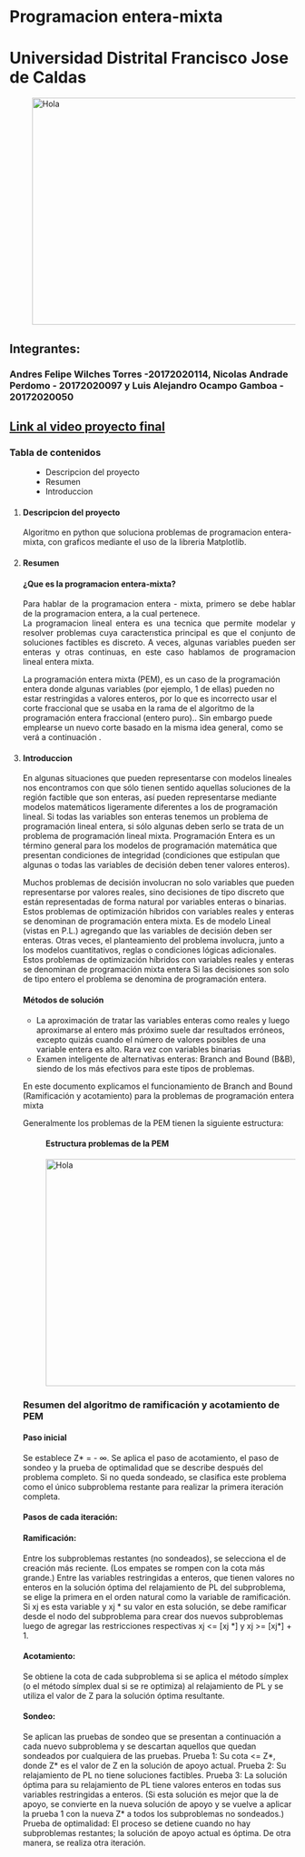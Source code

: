 # Programacion entera-mixta
<h1>Universidad Distrital Francisco Jose de Caldas</h1>
<dd>
    <img style="width: 700px; height: 400px;" src="https://user-images.githubusercontent.com/54086394/97124079-b0e06e00-16fc-11eb-934e-9f24517ca4d2.png" alt="Hola">
</dd>
<h2>Integrantes:</h2>
<h3>Andres Felipe Wilches Torres -20172020114, Nicolas Andrade Perdomo - 20172020097 y Luis Alejandro Ocampo Gamboa - 20172020050</h3>
<h2><a href="https://youtu.be/9VQdrDz1dq4">Link al video proyecto final</a></h2>


  <dt>
            <h3>Tabla de contenidos</h3>
        </dt>
        <dd>
            <ul>
                <li>Descripcion del proyecto</li>
                <li>Resumen</li>
                <li>Introduccion</li>
            </ul>
        </dd>
<ol>
    <li>
      <h4>Descripcion del proyecto</h4>
      <p>Algoritmo en python que soluciona problemas de programacion entera-mixta, con graficos mediante el uso de la libreria Matplotlib.</p>
    </li>
  <li>
<h4>Resumen</h4>
    <h4>¿Que es la programacion entera-mixta?</h4>
        <p align="justify">Para hablar de la programacion entera - mixta, primero se debe hablar de la programacion entera, a la cual pertenece. <br> 
           La programacion lineal entera es una tecnica que permite modelar y resolver problemas cuya caracterıstica principal
           es que el conjunto de soluciones factibles es discreto. A veces, algunas variables pueden ser enteras y otras continuas, en
           este caso hablamos de programacion lineal entera mixta. 
        </p>
<p>La programación entera mixta (PEM), es un caso de la programación entera donde algunas variables (por ejemplo, 1 de ellas) pueden no estar restringidas a valores enteros, por lo que es incorrecto usar el corte fraccional que se usaba en la rama de el algoritmo de la programación entera fraccional (entero puro).. Sin embargo puede emplearse un nuevo corte basado en la misma idea general, como se verá a continuación .
</p>
 </li>
<li><h4>Introduccion</h4></li>
  <p>En algunas situaciones que pueden representarse con modelos lineales nos encontramos con que sólo tienen sentido aquellas soluciones de la región factible que son enteras, así pueden representarse mediante modelos matemáticos ligeramente diferentes a los de programación lineal. Si todas las variables son enteras tenemos un problema de programación lineal entera, si sólo algunas deben serlo se trata de un problema de programación lineal mixta. Programación Entera es un término general para los modelos de programación matemática que presentan condiciones de integridad (condiciones que estipulan que algunas o todas las variables de decisión deben tener valores enteros).

Muchos problemas de decisión involucran no solo variables que pueden representarse por valores reales, sino decisiones de tipo discreto que están representadas de forma natural por variables enteras o binarias.
Estos problemas de optimización híbridos con variables reales y enteras se denominan de programación entera mixta. Es de modelo Lineal (vistas en P.L.) agregando que las variables de decisión deben ser enteras. Otras veces, el planteamiento del problema involucra, junto a los modelos cuantitativos, reglas o condiciones lógicas adicionales.
Estos problemas de optimización híbridos con variables reales y enteras se denominan de programación mixta entera  Si las decisiones son solo de tipo entero el problema se denomina de programación entera. 
</p>
<h4>Métodos de solución</h4>
<ul>
        <li>La aproximación de tratar las variables enteras como reales y luego aproximarse al entero más
            próximo suele dar resultados erróneos, excepto quizás cuando el número de valores posibles de una variable entera es alto. Rara vez con variables binarias</li>
        <li>
            Examen inteligente de alternativas enteras: Branch and Bound (B&B), siendo de los más efectivos para este tipos de problemas.</li>
</ul>
  
En este documento explicamos el funcionamiento de Branch and Bound (Ramificación y acotamiento) para la problemas de programación entera mixta<br>

Generalmente los problemas de la PEM tienen la siguiente estructura:
<dd>
    <h4>Estructura problemas de la PEM<br></h4>
    <img style="width: 700px; height: 400px;" src="https://user-images.githubusercontent.com/54086394/97123732-1a5f7d00-16fb-11eb-8867-11a2784d379d.png" alt="Hola">
</dd>
<h3>Resumen del algoritmo de ramificación y acotamiento de PEM<br></h3>
<p> <h4>Paso inicial</h4> <p> Se establece Z* = - ∞. Se aplica el paso de acotamiento, el paso de sondeo y la prueba de optimalidad que se describe después del problema completo. Si no queda sondeado, se clasifica este problema como el único subproblema restante para realizar la primera iteración completa. </p>
</p> 
<h4>Pasos de cada iteración:</h4>
      <h4>Ramificación:</h4>
      <p>Entre los subproblemas restantes (no sondeados), se selecciona el de creación más reciente. (Los empates se rompen con la cota más grande.) Entre las variables restringidas a enteros, que tienen valores no enteros en la solución óptima del relajamiento de PL del subproblema, se elige la primera en el orden natural como la variable de ramificación. Si xj es esta variable y xj * su valor en esta solución, se debe ramificar desde el nodo del subproblema para crear dos nuevos subproblemas luego de agregar las restricciones respectivas xj <= [xj *] y
xj >= [xj*] + 1.
</p>
  <h4>Acotamiento:</h4>
  <p>Se obtiene la cota de cada subproblema si se aplica el método símplex (o el método símplex dual si se re optimiza) al relajamiento de PL y se utiliza el valor de Z para la solución óptima resultante.</p>
  <h4>Sondeo:</h4>
  <p> Se aplican las pruebas de sondeo que se presentan a continuación a cada nuevo subproblema y se descartan aquellos que quedan sondeados por cualquiera de las pruebas.
Prueba 1: Su cota <= Z*, donde Z* es el valor de Z en la solución de apoyo actual. Prueba 2: Su relajamiento de PL no tiene soluciones factibles.
Prueba 3: La solución óptima para su relajamiento de PL tiene valores enteros en todas sus variables restringidas a enteros. (Si esta solución es mejor que la de apoyo, se convierte en la nueva solución de apoyo y se vuelve a aplicar la prueba 1 con la nueva Z* a todos los subproblemas no sondeados.)
Prueba de optimalidad: El proceso se detiene cuando no hay subproblemas restantes; la solución de apoyo actual es óptima. De otra manera, se realiza otra iteración.</p>
</p>
